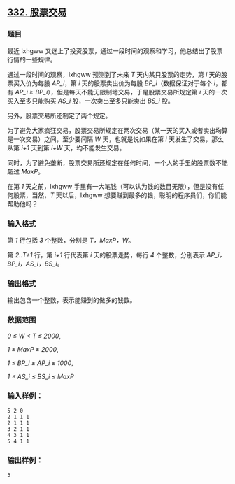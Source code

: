 ## [332. 股票交易](https://www.acwing.com/problem/content/334/)

### 题目

最近 lxhgww 又迷上了投资股票，通过一段时间的观察和学习，他总结出了股票行情的一些规律。

通过一段时间的观察，lxhgww 预测到了未来 *T* 天内某只股票的走势，第 *i* 天的股票买入价为每股 *AP_i*，第 *i* 天的股票卖出价为每股 *BP_i*（数据保证对于每个 *i*，都有 *AP_i ≥ BP_i*），但是每天不能无限制地交易，于是股票交易所规定第 *i* 天的一次买入至多只能购买 *AS_i* 股，一次卖出至多只能卖出 *BS_i* 股。

另外，股票交易所还制定了两个规定。

为了避免大家疯狂交易，股票交易所规定在两次交易（某一天的买入或者卖出均算是一次交易）之间，至少要间隔 *W* 天，也就是说如果在第 *i* 天发生了交易，那么从第 *i+1* 天到第 *i+W* 天，均不能发生交易。

同时，为了避免垄断，股票交易所还规定在任何时间，一个人的手里的股票数不能超过 *MaxP*。

在第 *1* 天之前，lxhgww 手里有一大笔钱（可以认为钱的数目无限），但是没有任何股票，当然，*T* 天以后，lxhgww 想要赚到最多的钱，聪明的程序员们，你们能帮助他吗？

### 输入格式

第 *1* 行包括 *3* 个整数，分别是 *T，MaxP，W*。

第 *2..T+1* 行，第 *i+1* 行代表第 *i* 天的股票走势，每行 *4* 个整数，分别表示 *AP_i，BP_i，AS_i，BS_i*。

### 输出格式

输出包含一个整数，表示能赚到的做多的钱数。

### 数据范围

*0 ≤ W < T ≤ 2000*,

*1 ≤ MaxP ≤ 2000*,

*1 ≤ BP_i ≤ AP_i ≤ 1000*,

*1 ≤ AS_i ≤ BS_i ≤ MaxP*

### 输入样例：

```
5 2 0
2 1 1 1
2 1 1 1
3 2 1 1
4 3 1 1
5 4 1 1
```

### 输出样例：

```
3
```
